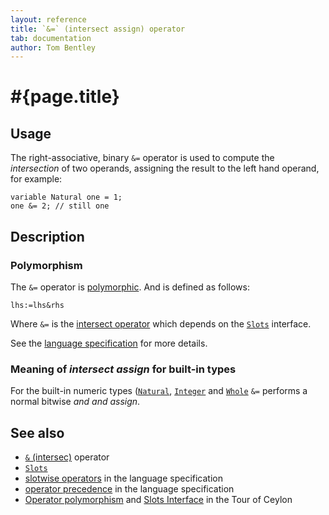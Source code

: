 ```yaml
---
layout: reference
title: `&=` (intersect assign) operator
tab: documentation
author: Tom Bentley
---
```


# #{page.title}

## Usage 

The right-associative, binary `&=` operator is used to compute the 
*intersection* of two operands, assigning the result to the left hand 
operand, for example:

    variable Natural one = 1;
    one &= 2; // still one

## Description

### Polymorphism

The `&=` operator is [polymorphic](/documentation/reference/operator/operator-polymorphism). 
And is defined as follows:

    lhs:=lhs&rhs

Where `&=` is the [intersect operator](../intersect) which depends on the 
[`Slots`](../../ceylon.language/Slots) interface.

See the [language specification](#{site.urls.spec}#slotwiseoperators) for 
more details.

### Meaning of *intersect assign* for built-in types

For the built-in numeric types ([`Natural`](../../ceylon.language/Natural), 
[`Integer`](../../ceylon.language/Integer) and
[`Whole`](../../ceylon.language/Whole) 
`&=` performs a normal bitwise *and and assign*. 

## See also

* [`&` (intersec)](../intersect) operator
* [`Slots`](../../ceylon.language/Slots)
* [slotwise operators](#{site.urls.spec}#slotwiseoperators) in the 
  language specification
* [operator precedence](#{site.urls.spec}#operatorprecedence) in the 
  language specification
* [Operator polymorphism](/documentation/tour/language-module/#operator_polymorphism) 
  and 
  [Slots Interface](/documentation/tour/language-module/#the_slots_interface) 
  in the Tour of Ceylon

